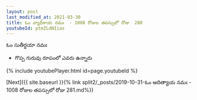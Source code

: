 ```yaml
---
layout: post
last_modified_at: 2021-03-30
title: ఓం వ్యాధీశాయ నమః  - 1008 రోజుల తపస్సులో రోజు  280
youtubeId: ptmZLdNIias
---
```

 
 
 ఓం సుతీర్థయా నమః  
 
 -  గొప్ప గురువు రూపంలో ఎవరు ఉన్నారు 
 
  
 
  
 
 
 
 
 
 


{% include youtubePlayer.html id=page.youtubeId %}
 
[Next]({{ site.baseurl }}{% link  split2/_posts/2019-10-31-ఓం ఆదిత్యాయ నమః  - 1008 రోజుల తపస్సులో రోజు  281.md%})
 
